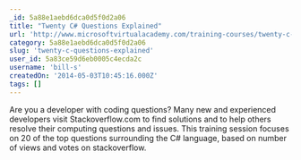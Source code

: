 ```yaml
---
_id: 5a88e1aebd6dca0d5f0d2a06
title: "Twenty C# Questions Explained"
url: 'http://www.microsoftvirtualacademy.com/training-courses/twenty-c-questions-explained?prid=20Q'
category: 5a88e1aebd6dca0d5f0d2a06
slug: 'twenty-c-questions-explained'
user_id: 5a83ce59d6eb0005c4ecda2c
username: 'bill-s'
createdOn: '2014-05-03T10:45:16.000Z'
tags: []
---
```


​Are you a developer with coding questions? Many new and experienced developers visit Stackoverflow.com to find solutions and to help others resolve their computing questions and issues. This training session focuses on 20 of the top questions surrounding the C# language, based on number of views and votes on stackoverflow.

